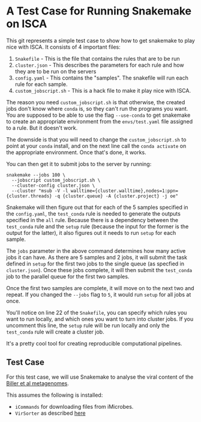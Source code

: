 # A Test Case for Running Snakemake on ISCA

This git represents a simple test case to show how to get snakemake to play nice with ISCA.
It consists of 4 important files:

1. `Snakefile` - This is the file that contains the rules that are to be run
2. `cluster.json` - This describes the parameters for each rule and how they are to be run on the servers
3. `config.yaml` - This contains the "samples". The snakefile will run each rule for each sample.
4. `custom_jobscript.sh` - This is a hack file to make it play nice with ISCA.

The reason you need `custom_jobscript.sh` is that otherwise, the created jobs don't know where `conda` is, so they can't run the programs you want. You are supposed to be able to use the flag `--use-conda` to get snakemake to create an appropriate environment from the `envs/test.yaml` file assigned to a rule. But it doesn't work.

The downside is that you will need to change the `custom_jobscript.sh` to point at your `conda` install, and on the next line call the `conda activate` on the appropriate environment. Once that's done, it works.

You can then get it to submit jobs to the server by running:

```
snakemake --jobs 100 \
  --jobscript custom_jobscript.sh \
  --cluster-config cluster.json \
  --cluster "msub -V -l walltime={cluster.walltime},nodes=1:ppn={cluster.threads} -q {cluster.queue} -A {cluster.project} -j oe"
```

Snakemake will then figure out that for each of the 5 samples specified in the `config.yaml`, the `test_conda` rule is needed to generate the outputs specified in the `all` rule. Because there is a dependency between the `test_conda` rule and the `setup` rule (because the input for the former is the output for the latter), it also figures out it needs to run `setup` for each sample.

The `jobs` parameter in the above command determines how many active jobs it can have. As there are 5 samples and 2 jobs, it will submit the task defined in `setup` for the first two jobs to the single queue (as specfied in `cluster.json`). Once these jobs complete, it will then submit the `test_conda` job to the parallel queue for the first two samples.

Once the first two samples are complete, it will move on to the next two and repeat. If you changed the `--jobs` flag to `5`, it would run `setup` for all jobs at once.

You'll notice on line 22 of the `Snakefile`, you can specify which rules you want to run locally, and which ones you want to turn into cluster jobs. If you uncomment this line, the `setup` rule will be run locally and only the `test_conda` rule will create a cluster job.

It's a pretty cool tool for creating reproducible computational pipelines.

## Test Case

For this test case, we will use Snakemake to analyse the viral content of the [Biller et al metagenomes](https://www.nature.com/articles/sdata2018176).

This assumes the following is installed:

* `iCommands` for downloading files from iMicrobes.
* `VirSorter` as described [here](https://github.com/simroux/VirSorter)

